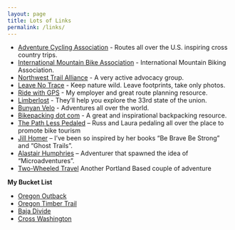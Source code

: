```yaml
---
layout: page
title: Lots of Links
permalink: /links/
---
```


- [Adventure Cycling Association](http://www.adventurecycling.org/) - Routes all over the U.S. inspiring cross country trips.
- [International Mountain Bike Association](https://www.imba.com/) - International Mountain Biking Association.
- [Northwest Trail Alliance](http://nw-trail.org/) - A very active advocacy group.
- [Leave No Trace](https://lnt.org/) - Keep nature wild. Leave footprints, take only photos.
- [Ride with GPS](http://ridewithgps.com/) - My employer and great route planning resource. 
- [Limberlost](http://limberlost.co/) - They’ll help you explore the 33rd state of the union.
- [Bunyan Velo](http://bunyanvelo.com/) - Adventures all over the world.
- [Bikepacking dot com](http://www.bikepacking.com/) - A great and inspirational backpacking resource.
- [The Path Less Pedaled](http://www.pathlesspedaled.com/) – Russ and Laura pedaling all over the place to promote bike tourism
- [Jill Homer](http://www.jilloutside.com/) – I’ve been so inspired by her books “Be Brave Be Strong” and “Ghost Trails”.
- [Alastair Humphries](http://www.alastairhumphreys.com/) – Adventurer that spawned the idea of “Microadventures”.
- [Two-Wheeled Travel](http://www.twowheeltravelblog.com/) Another Portland Based couple of adventure

**My Bucket List**
- [Oregon Outback](https://ridewithgps.com/ambassador_routes/28-the-oregon-outback-ob-edition)
- [Oregon Timber Trail](http://oregontimbertrail.org/)
- [Baja Divide](https://bajadivide.com/)
- [Cross Washington](http://crosswashington.weebly.com/)
